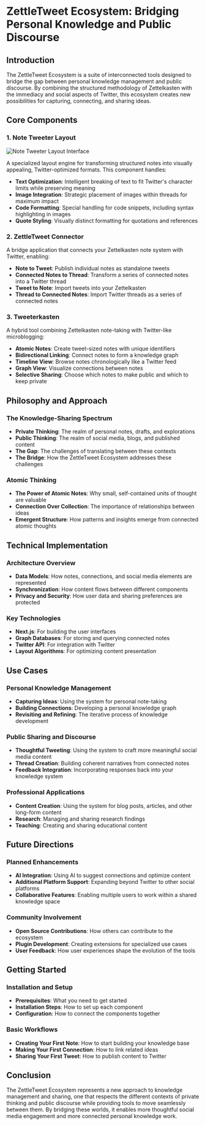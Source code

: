 # ZettleTweet Ecosystem: Bridging Personal Knowledge and Public Discourse

## Introduction

The ZettleTweet Ecosystem is a suite of interconnected tools designed to bridge the gap between personal knowledge management and public discourse. By combining the structured methodology of Zettelkasten with the immediacy and social aspects of Twitter, this ecosystem creates new possibilities for capturing, connecting, and sharing ideas.

## Core Components

### 1. Note Tweeter Layout

![Note Tweeter Layout Interface](https://sjc.microlink.io/Fmrj6Cc_z2FT9MUUIIlL_8ZjcicrYNuS72vKKb2OYJNV-99lboSMvEfh7bucg_bkkgm2sQglkZC6Di5muAQZcg.jpeg)

A specialized layout engine for transforming structured notes into visually appealing, Twitter-optimized formats. This component handles:

- **Text Optimization**: Intelligent breaking of text to fit Twitter's character limits while preserving meaning
- **Image Integration**: Strategic placement of images within threads for maximum impact
- **Code Formatting**: Special handling for code snippets, including syntax highlighting in images
- **Quote Styling**: Visually distinct formatting for quotations and references

### 2. ZettleTweet Connector

A bridge application that connects your Zettelkasten note system with Twitter, enabling:

- **Note to Tweet**: Publish individual notes as standalone tweets
- **Connected Notes to Thread**: Transform a series of connected notes into a Twitter thread
- **Tweet to Note**: Import tweets into your Zettelkasten
- **Thread to Connected Notes**: Import Twitter threads as a series of connected notes

### 3. Tweeterkasten

A hybrid tool combining Zettelkasten note-taking with Twitter-like microblogging:

- **Atomic Notes**: Create tweet-sized notes with unique identifiers
- **Bidirectional Linking**: Connect notes to form a knowledge graph
- **Timeline View**: Browse notes chronologically like a Twitter feed
- **Graph View**: Visualize connections between notes
- **Selective Sharing**: Choose which notes to make public and which to keep private

## Philosophy and Approach

### The Knowledge-Sharing Spectrum

- **Private Thinking**: The realm of personal notes, drafts, and explorations
- **Public Thinking**: The realm of social media, blogs, and published content
- **The Gap**: The challenges of translating between these contexts
- **The Bridge**: How the ZettleTweet Ecosystem addresses these challenges

### Atomic Thinking

- **The Power of Atomic Notes**: Why small, self-contained units of thought are valuable
- **Connection Over Collection**: The importance of relationships between ideas
- **Emergent Structure**: How patterns and insights emerge from connected atomic thoughts

## Technical Implementation

### Architecture Overview

- **Data Models**: How notes, connections, and social media elements are represented
- **Synchronization**: How content flows between different components
- **Privacy and Security**: How user data and sharing preferences are protected

### Key Technologies

- **Next.js**: For building the user interfaces
- **Graph Databases**: For storing and querying connected notes
- **Twitter API**: For integration with Twitter
- **Layout Algorithms**: For optimizing content presentation

## Use Cases

### Personal Knowledge Management

- **Capturing Ideas**: Using the system for personal note-taking
- **Building Connections**: Developing a personal knowledge graph
- **Revisiting and Refining**: The iterative process of knowledge development

### Public Sharing and Discourse

- **Thoughtful Tweeting**: Using the system to craft more meaningful social media content
- **Thread Creation**: Building coherent narratives from connected notes
- **Feedback Integration**: Incorporating responses back into your knowledge system

### Professional Applications

- **Content Creation**: Using the system for blog posts, articles, and other long-form content
- **Research**: Managing and sharing research findings
- **Teaching**: Creating and sharing educational content

## Future Directions

### Planned Enhancements

- **AI Integration**: Using AI to suggest connections and optimize content
- **Additional Platform Support**: Expanding beyond Twitter to other social platforms
- **Collaborative Features**: Enabling multiple users to work within a shared knowledge space

### Community Involvement

- **Open Source Contributions**: How others can contribute to the ecosystem
- **Plugin Development**: Creating extensions for specialized use cases
- **User Feedback**: How user experiences shape the evolution of the tools

## Getting Started

### Installation and Setup

- **Prerequisites**: What you need to get started
- **Installation Steps**: How to set up each component
- **Configuration**: How to connect the components together

### Basic Workflows

- **Creating Your First Note**: How to start building your knowledge base
- **Making Your First Connection**: How to link related ideas
- **Sharing Your First Tweet**: How to publish content to Twitter

## Conclusion

The ZettleTweet Ecosystem represents a new approach to knowledge management and sharing, one that respects the different contexts of private thinking and public discourse while providing tools to move seamlessly between them. By bridging these worlds, it enables more thoughtful social media engagement and more connected personal knowledge work.

